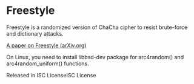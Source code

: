 # Freestyle

Freestyle is a randomized version of ChaCha cipher to resist brute-force and dictionary attacks.

[A paper on Freestyle (arXiv.org)](https://arxiv.org/abs/1802.03201)

On Linux, you need to install libbsd-dev package for arc4random() and arc4random_uniform() functions.

Released in ISC LicenseISC License

